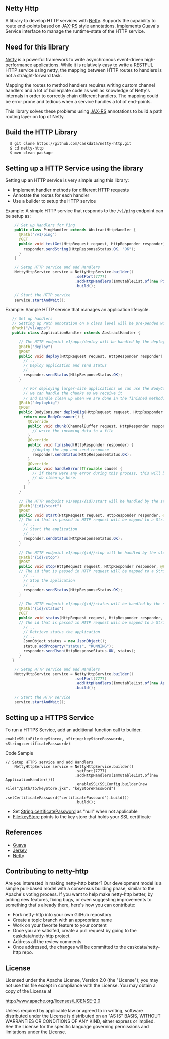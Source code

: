 Netty Http
-------
A library to develop HTTP services with [Netty](http://netty.io/). Supports the capability to route end-points based on [JAX-RS](https://jax-rs-spec.java.net/) style annotations. Implements Guava's Service interface to manage the runtime-state of the HTTP service.

<!--
Does it work?
-------------
[![Build Status](https://travis-ci.org/caskdata/netty-http.svg?branch=develop)](https://travis-ci.org/caskdata/netty-http)
-->

Need for this library 
---------------------
[Netty](http://netty.io/) is a powerful framework to write asynchronous event-driven high-performance applications. While it is relatively easy to write a RESTFUL HTTP service using netty, the mapping between HTTP routes to handlers is
not a straight-forward task.

Mapping the routes to method handlers requires writing custom channel handlers and a lot of boilerplate code
as well as knowledge of Netty's internals in order to correctly chain different handlers. The mapping could be
error prone and tedious when a service handles a lot of end-points.

This library solves these problems using [JAX-RS](https://jax-rs-spec.java.net/) annotations to build a path routing layer on top of Netty.

Build the HTTP Library
----------------------
```
  $ git clone https://github.com/caskdata/netty-http.git
  $ cd netty-http
  $ mvn clean package
```

Setting up a HTTP Service using the library
--------------------------------------------
Setting up an HTTP service is very simple using this library:
* Implement handler methods for different HTTP requests
* Annotate the routes for each handler
* Use a builder to setup the HTTP service

Example: A simple HTTP service that responds to the `/v1/ping` endpoint can be setup as:

```java
    // Set up Handlers for Ping
    public class PingHandler extends AbstractHttpHandler {
      @Path("/v1/ping")
      @GET
      public void testGet(HttpRequest request, HttpResponder responder){
        responder.sendString(HttpResponseStatus.OK, "OK");
      }
    }

    // Setup HTTP service and add Handlers
    NettyHttpService service = NettyHttpService.builder()
                               .setPort(7777)
                               .addHttpHandlers(ImmutableList.of(new PingHandler()))
                               .build();

    // Start the HTTP service
    service.startAndWait();
```

Example: Sample HTTP service that manages an application lifecycle.

```java
   // Set up handlers
   // Setting up Path annotation on a class level will be pre-pended with
   @Path("/v1/apps")
   public class ApplicationHandler extends AbstractHandler {

      // The HTTP endpoint v1/apps/deploy will be handled by the deploy method given below
      @Path("deploy")
      @POST
      public void deploy(HttpRequest request, HttpResponder responder) {
        // ..
        // Deploy application and send status
        // ..
        responder.sendStatus(HttpResponseStatus.OK);
      }

        // For deploying larger-size applications we can use the BodyConsumer abstract-class,
        // we can handle the chunks as we receive it
        // and handle clean up when we are done in the finished method, this approach is memory efficient
      @Path("deploybig")
      @POST
      public BodyConsumer deployBig(HttpRequest request, HttpResponder responder) {
        return new BodyConsumer() {
          @Override
          public void chunk(ChannelBuffer request, HttpResponder responder) {
            // write the incoming data to a file
          }
          @Override
          public void finished(HttpResponder responder) {
            //deploy the app and send response
            responder.sendStatus(HttpResponseStatus.OK);
          }
          @Override
          public void handleError(Throwable cause) {
            // if there were any error during this process, this will be called.
            // do clean-up here.
          }
        }
      }

      // The HTTP endpoint v1/apps/{id}/start will be handled by the start method given below
      @Path("{id}/start")
      @POST
      public void start(HttpRequest request, HttpResponder responder, @PathParam("id") String id) {
      // The id that is passed in HTTP request will be mapped to a String via the PathParam annotation
        // ..
        // Start the application
        // ..
        responder.sendStatus(HttpResponseStatus.OK);
      }

      // The HTTP endpoint v1/apps/{id}/stop will be handled by the stop method given below
      @Path("{id}/stop")
      @POST
      public void stop(HttpRequest request, HttpResponder responder, @PathParam("id") String id) {
      // The id that is passed in HTTP request will be mapped to a String via the PathParam annotation
        // ..
        // Stop the application
        // ..
        responder.sendStatus(HttpResponseStatus.OK);
      }

      // The HTTP endpoint v1/apps/{id}/status will be handled by the status method given below
      @Path("{id}/status")
      @GET
      public void status(HttpRequest request, HttpResponder responder, @PathParam("id") String id) {
      // The id that is passed in HTTP request will be mapped to a String via the PathParam annotation
        // ..
        // Retrieve status the application
        // ..
        JsonObject status = new JsonObject();
        status.addProperty("status", "RUNNING");
        responder.sendJson(HttpResponseStatus.OK, status);
      }
   }

    // Setup HTTP service and add Handlers
    NettyHttpService service = NettyHttpService.builder()
                               .setPort(7777)
                               .addHttpHandlers(ImmutableList.of(new ApplicationHandler()))
                               .build();

    // Start the HTTP service
    service.startAndWait();
```

Setting up a HTTPS Service
---------------------------
To run a HTTPS Service, add an additional function call to builder.
```
enableSSL(<File:keyStore>, <String:keyStorePassword>,  <String:certificatePassword>)
```

Code Sample
```
// Setup HTTPS service and add Handlers
    NettyHttpService service = NettyHttpService.builder()
                               .setPort(7777)
                               .addHttpHandlers(ImmutableList.of(new ApplicationHandler()))
                               .enableSSL(SSLConfig.builder(new File("/path/to/keyStore.jks", "keyStorePassword")
                                          .setCertificatePassword("certificatePassowrd").build())
                               .build();
```

* Set <String:certificatePassword> as "null" when not applicable 
* <File:keyStore> points to the key store that holds your SSL certificate

References
----------
* [Guava](https://code.google.com/p/guava-libraries/)
* [Jersey](https://jersey.java.net)
* [Netty](http://netty.io/)

## Contributing to netty-http

Are you interested in making netty-http better? Our development model is a simple pull-based model with a consensus building phase, similar to the Apache's voting process. If you want to help make netty-http better, by adding new features, fixing bugs, or even suggesting improvements to something that's already there, here's how you can contribute:

 * Fork netty-http into your own GitHub repository
 * Create a topic branch with an appropriate name
 * Work on your favorite feature to your content
 * Once you are satisifed, create a pull request by going to the caskdata/netty-http project.
 * Address all the review comments
 * Once addressed, the changes will be committed to the caskdata/netty-http repo.

## License
Licensed under the Apache License, Version 2.0 (the "License"); you may not use this file except in compliance with the License. You may obtain a copy of the License at

http://www.apache.org/licenses/LICENSE-2.0

Unless required by applicable law or agreed to in writing, software distributed under the License is distributed on an "AS IS" BASIS, WITHOUT WARRANTIES OR CONDITIONS OF ANY KIND, either express or implied. See the License for the specific language governing permissions and limitations under the License.
